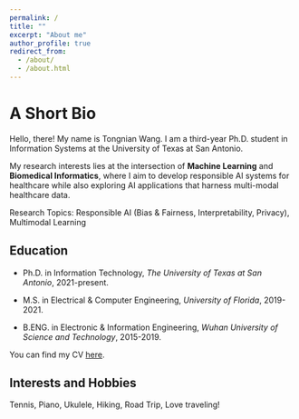 ```yaml
---
permalink: /
title: ""
excerpt: "About me"
author_profile: true
redirect_from: 
  - /about/
  - /about.html
---
```

A Short Bio
====
Hello, there! My name is Tongnian Wang. I am a third-year Ph.D. student in Information Systems at the University of Texas at San Antonio. 

My research interests lies at the intersection of **Machine Learning** and **Biomedical Informatics**, where I aim to develop responsible AI systems for healthcare while also exploring AI applications that harness multi-modal healthcare data.

Research Topics: Responsible AI (Bias & Fairness, Interpretability, Privacy), Multimodal Learning


Education
------

- Ph.D. in Information Technology, *The University of Texas at San Antonio*, 2021-present.

- M.S. in Electrical & Computer Engineering, *University of Florida*, 2019-2021.

- B.ENG. in Electronic & Information Engineering, *Wuhan University of Science and Technology*, 2015-2019.

You can find my CV [here](http://tongnianw.github.io/files/CV_TW.pdf).


Interests and Hobbies
------

Tennis, Piano, Ukulele, Hiking, Road Trip, Love traveling!